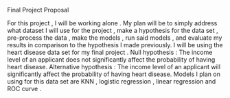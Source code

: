 Final Project Proposal 

For this project , I will be working alone .
My plan will be to simply address what dataset I will use for the project , make a hypothesis for the data set , pre-process the data ,  make the models , run said models , and evaluate my results in comparison to the hypothesis I made previously.
I will be using the heart disease data set for my final project .
Null hypothesis : The income level of an applicant does not significantly affect the probability of having heart disease.
Alternative hypothesis : The income level of an applicant will significantly affect the probability of having heart disease.
Models I plan on using for this data set are KNN , logistic regression , linear regression and ROC curve .
